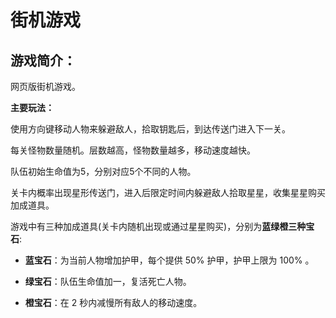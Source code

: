 
# 街机游戏

## 游戏简介：


网页版街机游戏。

**主要玩法：**

使用方向键移动人物来躲避敌人，拾取钥匙后，到达传送门进入下一关。

每关怪物数量随机。层数越高，怪物数量越多，移动速度越快。

队伍初始生命值为5，分别对应5个不同的人物。

关卡内概率出现星形传送门，进入后限定时间内躲避敌人拾取星星，收集星星购买加成道具。

游戏中有三种加成道具(关卡内随机出现或通过星星购买)，分别为**蓝绿橙三种宝石**:

 - **蓝宝石**：为当前人物增加护甲，每个提供 50% 护甲，护甲上限为 100% 。

 - **绿宝石**：队伍生命值加一，复活死亡人物。

 - **橙宝石**：在 2 秒内减慢所有敌人的移动速度。
